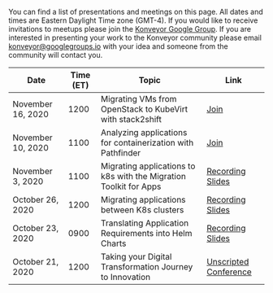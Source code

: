 You can find a list of presentations and meetings on this page. All dates and times are Eastern Daylight Time zone (GMT-4). If you would like to receive invitations to meetups please join the [Konveyor Google Group](https://groups.google.com/g/konveyorio). If you are interested in presenting your work to the Konveyor community please email [konveyor@googlegroups.io](mailto:konveyor@googlegroups.io) with your idea and someone from the community will contact you.


| Date               |     Time (ET)  |  Topic    |   Link    | 
| ------------------ | --------------- |-----------|-----------|
| November 16, 2020  | 1200            | Migrating VMs from OpenStack to KubeVirt with stack2shift | [Join]() |
| November 10, 2020  | 1100            | Analyzing applications for containerization with Pathfinder | [Join](https://primetime.bluejeans.com/a2m/live-event/uejkwhww)
| November 3, 2020   | 1100            | Migrating applications to k8s with the Migration Toolkit for Apps | [Recording](https://drive.google.com/file/d/11NAdwXYFs7Zq7D5_QraWfgDafF01-Q9H/view?usp=sharing) [Slides](https://docs.google.com/presentation/d/1te2-prbnzUrA7TKUKTr8yZF8PpIfUb_yJhXLTJmoYfQ/edit?usp=sharing) |
| October 26, 2020   | 1200            | Migrating applications between K8s clusters | [Recording](https://drive.google.com/file/d/1ZJpqM1c2ZO4YNsHaEWl-W2CbIskmxAB5/view?usp=sharing) [Slides](https://docs.google.com/presentation/d/1uOUsUCqiBpgq-54yg0qkc7JYeCB3X-4cd4f7qy4cYGI/edit#slide=id.p)  |
| October 23, 2020   | 0900            | Translating Application Requirements into Helm Charts | [Recording](https://drive.google.com/file/d/1S92cSZvUtIhLlZyHeAZ5le3yn4DgAmxx/view?usp=sharing) [Slides](https://docs.google.com/presentation/d/1BN5__zvVlmBc47Jv1IMBi1IwT-AMSq-c5oUkz8srhFg/edit?usp=sharing) |
| October 21, 2020   | 1200            | Taking your Digital Transformation Journey to Innovation | [Unscripted Conference](https://www.unscriptedconf.io/)  |


